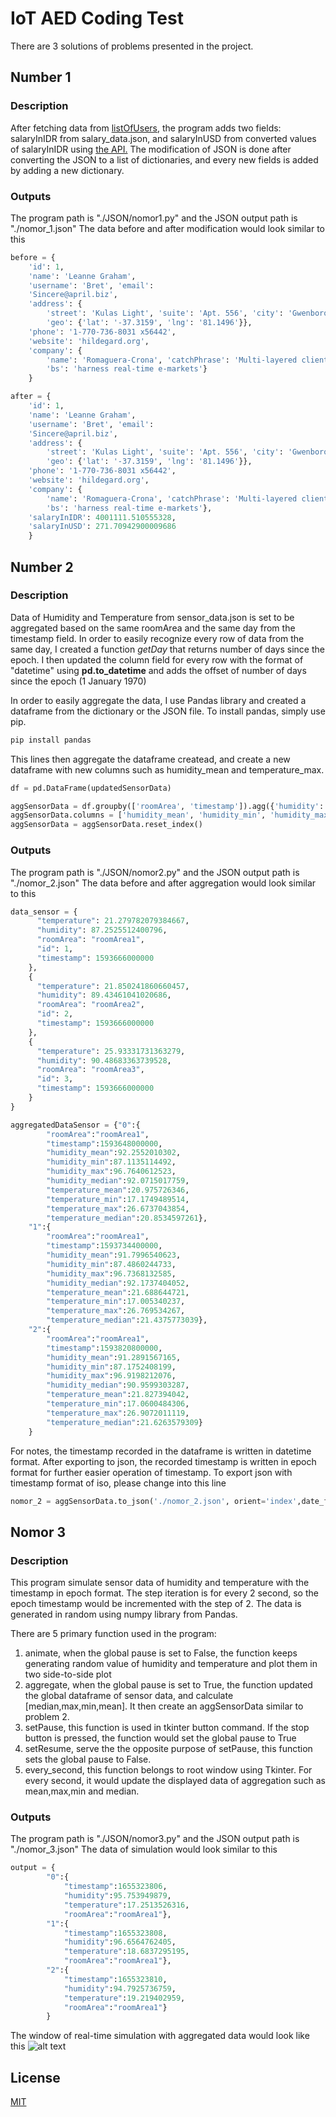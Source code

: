 # IoT AED Coding Test

There are 3 solutions of problems presented in the project.


## Number 1
### Description

After fetching data from [listOfUsers](http://jsonplaceholder.typicode.com/users), the program adds two fields: salaryInIDR from salary_data.json, and salaryInUSD from converted values of salaryInIDR using [the API.](https://free.currencyconverterapi.com)
The modification of JSON is done after converting the JSON to a list of dictionaries, and every new fields is added by adding a new dictionary.

### Outputs
The program path is "./JSON/nomor1.py" and the JSON output path is "./nomor_1.json"
The data before and after modification would look similar to this
```python
before = {
    'id': 1, 
    'name': 'Leanne Graham', 
    'username': 'Bret', 'email': 
    'Sincere@april.biz', 
    'address': {
        'street': 'Kulas Light', 'suite': 'Apt. 556', 'city': 'Gwenborough', 'zipcode': '92998-3874', 
        'geo': {'lat': '-37.3159', 'lng': '81.1496'}}, 
    'phone': '1-770-736-8031 x56442', 
    'website': 'hildegard.org', 
    'company': {
        'name': 'Romaguera-Crona', 'catchPhrase': 'Multi-layered client-server neural-net', 
        'bs': 'harness real-time e-markets'}
    }

after = {
    'id': 1, 
    'name': 'Leanne Graham', 
    'username': 'Bret', 'email': 
    'Sincere@april.biz', 
    'address': {
        'street': 'Kulas Light', 'suite': 'Apt. 556', 'city': 'Gwenborough', 'zipcode': '92998-3874', 
        'geo': {'lat': '-37.3159', 'lng': '81.1496'}}, 
    'phone': '1-770-736-8031 x56442', 
    'website': 'hildegard.org', 
    'company': {
        'name': 'Romaguera-Crona', 'catchPhrase': 'Multi-layered client-server neural-net', 
        'bs': 'harness real-time e-markets'}, 
    'salaryInIDR': 4001111.510555328, 
    'salaryInUSD': 271.70942900009686
    }


```




## Number 2
### Description
Data of Humidity and Temperature from sensor_data.json is set to be aggregated based on the same roomArea and the same day from the timestamp field. In order to easily recognize every row of data from the same day, I created a function *getDay* that returns number of days since the epoch. I then updated the column field for every row with the format of "datetime" using **pd.to_datetime** and adds the offset of number of days since the epoch (1 January 1970)

In order to easily aggregate the data, I use Pandas library and created a dataframe from the dictionary or the JSON file. To install pandas, simply use pip.
```bash
pip install pandas
```
This lines then aggregate the dataframe createad, and create a new dataframe with new columns such as humidity_mean and temperature_max.
```python
df = pd.DataFrame(updatedSensorData)

aggSensorData = df.groupby(['roomArea', 'timestamp']).agg({'humidity': ['mean', 'min', 'max','median'],'temperature':['mean', 'min', 'max','median']})
aggSensorData.columns = ['humidity_mean', 'humidity_min', 'humidity_max', 'humidity_median','temperature_mean', 'temperature_min', 'temperature_max', 'temperature_median']
aggSensorData = aggSensorData.reset_index()
```

### Outputs
The program path is "./JSON/nomor2.py" and the JSON output path is "./nomor_2.json" The data before and after aggregation would look similar to this

```python
data_sensor = {
      "temperature": 21.279782079384667,
      "humidity": 87.2525512400796,
      "roomArea": "roomArea1",
      "id": 1,
      "timestamp": 1593666000000
    },
    {
      "temperature": 21.850241860660457,
      "humidity": 89.43461041020686,
      "roomArea": "roomArea2",
      "id": 2,
      "timestamp": 1593666000000
    },
    {
      "temperature": 25.93331731363279,
      "humidity": 90.48683363739528,
      "roomArea": "roomArea3",
      "id": 3,
      "timestamp": 1593666000000
    }
}

aggregatedDataSensor = {"0":{
        "roomArea":"roomArea1",
        "timestamp":1593648000000,
        "humidity_mean":92.2552010302,
        "humidity_min":87.1135114492,
        "humidity_max":96.7640612523,
        "humidity_median":92.0715017759,
        "temperature_mean":20.975726346,
        "temperature_min":17.1749489514,
        "temperature_max":26.6737043854,
        "temperature_median":20.8534597261},
    "1":{
        "roomArea":"roomArea1",
        "timestamp":1593734400000,
        "humidity_mean":91.7996540623,
        "humidity_min":87.4860244733,
        "humidity_max":96.7368132585,
        "humidity_median":92.1737404052,
        "temperature_mean":21.688644721,
        "temperature_min":17.005340237,
        "temperature_max":26.769534267,
        "temperature_median":21.4375773039},
    "2":{
        "roomArea":"roomArea1",
        "timestamp":1593820800000,
        "humidity_mean":91.2891567165,
        "humidity_min":87.1752408199,
        "humidity_max":96.9198212076,
        "humidity_median":90.9599303287,
        "temperature_mean":21.827394042,
        "temperature_min":17.0600484306,
        "temperature_max":26.9072011119,
        "temperature_median":21.6263579309}
    }
```
For notes, the timestamp recorded in the dataframe is written in datetime format. After exporting to json, the recorded timestamp is written in epoch format for further easier operation of timestamp. To export json with timestamp format of iso, please change into this line
```python
nomor_2 = aggSensorData.to_json('./nomor_2.json', orient='index',date_format='iso)
```
## Nomor 3
### Description
This program simulate sensor data of humidity and temperature with the timestamp in epoch format. The step iteration is for every 2 second, so the epoch timestamp would be incremented with the step of 2. The data is generated in random using numpy library from Pandas. 

There are 5 primary function used in the program:

1. animate, when the global pause is set to False, the function keeps generating random value of humidity and temperature and plot them in two side-to-side plot
2. aggregate, when the global pause is set to True, the function updated the global dataframe of sensor data, and calculate [median,max,min,mean]. It then create an aggSensorData similar to problem 2.
3. setPause, this function is used in tkinter button command. If the stop button is pressed, the function would set the global pause to True
4. setResume, serve the the opposite purpose of setPause, this function sets the global pause to False.
5. every_second, this function belongs to root window using Tkinter. For every second, it would update the displayed data of aggregation such as mean,max,min and median.

### Outputs
The program path is "./JSON/nomor3.py" and the JSON output path is "./nomor_3.json" The data of simulation would look similar to this

```python
output = {
        "0":{
            "timestamp":1655323806,
            "humidity":95.753949879,
            "temperature":17.2513526316,
            "roomArea":"roomArea1"},
        "1":{
            "timestamp":1655323808,
            "humidity":96.6564762405,
            "temperature":18.6837295195,
            "roomArea":"roomArea1"},
        "2":{
            "timestamp":1655323810,
            "humidity":94.7925736759,
            "temperature":19.219402959,
            "roomArea":"roomArea1"}
        }  
```
The window of real-time simulation with aggregated data would look like this
![alt text]([http://url/to/img.pn](https://github.com/arifbintanga/myiotcodingtest/blob/main/nomor_3.jpg))

## License
[MIT](https://choosealicense.com/licenses/mit/)
